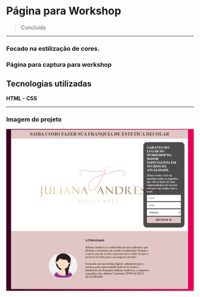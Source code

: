 <h1>Página para Workshop</h1>

> Concluído
<hr>

<h3>Focado na estilização de cores.</h3>

<h3>Página para captura para workshop</h3>

<h2>Tecnologias utilizadas</h2>

<div><strong>HTML - CSS</strong></div>
<hr>

<h3>Imagem do projeto</h3>

<img src="./assets/imagem-projeto-workshop.png">


